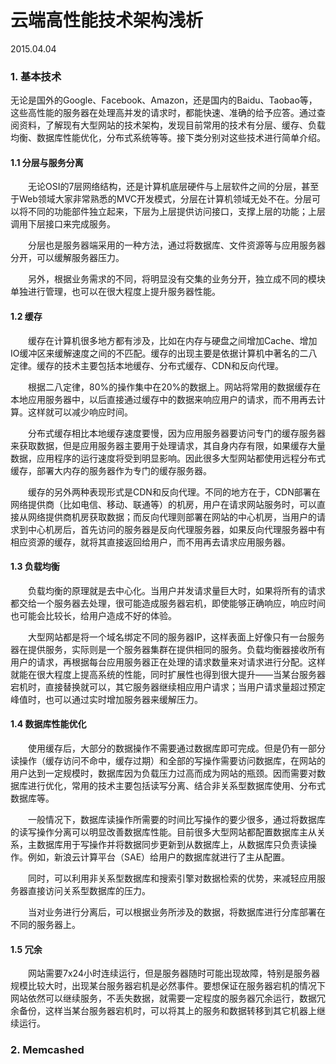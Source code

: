 ﻿---
layout: default
---

# 云端高性能技术架构浅析
2015.04.04

### 1. 基本技术

无论是国外的Google、Facebook、Amazon，还是国内的Baidu、Taobao等，这些高性能的服务器在处理高并发的请求时，都能快速、准确的给予应答。通过查阅资料，了解现有大型网站的技术架构，发现目前常用的技术有分层、缓存、负载均衡、数据库性能优化，分布式系统等等。接下类分别对这些技术进行简单介绍。

#### 1.1 分层与服务分离

　　无论OSI的7层网络结构，还是计算机底层硬件与上层软件之间的分层，甚至于Web领域大家非常熟悉的MVC开发模式，分层在计算机领域无处不在。分层可以将不同的功能部件独立起来，下层为上层提供访问接口，支撑上层的功能；上层调用下层接口来完成服务。

　　分层也是服务器端采用的一种方法，通过将数据库、文件资源等与应用服务器分开，可以缓解服务器压力。

　　另外，根据业务需求的不同，将明显没有交集的业务分开，独立成不同的模块单独进行管理，也可以在很大程度上提升服务器性能。

#### 1.2 缓存

　　缓存在计算机很多地方都有涉及，比如在内存与硬盘之间增加Cache、增加IO缓冲区来缓解速度之间的不匹配。缓存的出现主要是依据计算机中著名的二八定律。缓存的技术主要包括本地缓存、分布式缓存、CDN和反向代理。

　　根据二八定律，80%的操作集中在20%的数据上。网站将常用的数据缓存在本地应用服务器中，以后直接通过缓存中的数据来响应用户的请求，而不用再去计算。这样就可以减少响应时间。

　　分布式缓存相比本地缓存速度要慢，因为应用服务器要访问专门的缓存服务器来获取数据，但是应用服务器主要用于处理请求，其自身内存有限，如果缓存大量数据，应用程序的运行速度将受到明显影响。因此很多大型网站都使用远程分布式缓存，部署大内存的服务器作为专门的缓存服务器。

　　缓存的另外两种表现形式是CDN和反向代理。不同的地方在于，CDN部署在网络提供商（比如电信、移动、联通等）的机房，用户在请求网站服务时，可以直接从网络提供商机房获取数据；而反向代理则部署在网站的中心机房，当用户的请求到中心机房后，首先访问的服务器是反向代理服务器，如果反向代理服务器中有相应资源的缓存，就将其直接返回给用户，而不用再去请求应用服务器。

#### 1.3 负载均衡

　　负载均衡的原理就是去中心化。当用户并发请求量巨大时，如果将所有的请求都交给一个服务器去处理，很可能造成服务器宕机，即使能够正确响应，响应时间也可能会比较长，给用户造成不好的体验。

　　大型网站都是将一个域名绑定不同的服务器IP，这样表面上好像只有一台服务器在提供服务，实际则是一个服务器集群在提供相同的服务。负载均衡器接收所有用户的请求，再根据每台应用服务器正在处理的请求数量来对请求进行分配。这样就能在很大程度上提高系统的性能，同时扩展性也得到很大提升——当某台服务器宕机时，直接替换就可以，其它服务器继续相应用户请求；当用户请求量超过预定峰值时，也可以通过实时增加服务器来缓解压力。

#### 1.4 数据库性能优化

　　使用缓存后，大部分的数据操作不需要通过数据库即可完成。但是仍有一部分读操作（缓存访问不命中，缓存过期）和全部的写操作需要访问数据库，在网站的用户达到一定规模时，数据库因为负载压力过高而成为网站的瓶颈。因而需要对数据库进行优化，常用的技术主要包括读写分离、结合非关系型数据库使用、分布式数据库等。

　　一般情况下，数据库读操作所需要的时间比写操作的要少很多，通过将数据库的读写操作分离可以明显改善数据库性能。目前很多大型网站都配置数据库主从关系，主数据库用于写操作并将数据同步更新到从数据库上，从数据库只负责读操作。例如，新浪云计算平台（SAE）给用户的数据库就进行了主从配置。

　　同时，可以利用非关系型数据库和搜索引擎对数据检索的优势，来减轻应用服务器直接访问关系型数据库的压力。

　　当对业务进行分离后，可以根据业务所涉及的数据，将数据库进行分库部署在不同的服务器上。

#### 1.5 冗余

　　网站需要7x24小时连续运行，但是服务器随时可能出现故障，特别是服务器规模比较大时，出现某台服务器宕机是必然事件。要想保证在服务器宕机的情况下网站依然可以继续服务，不丢失数据，就需要一定程度的服务器冗余运行，数据冗余备份，这样当某台服务器宕机时，可以将其上的服务和数据转移到其它机器上继续运行。

### 2. Memcashed